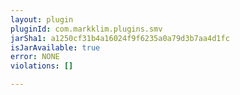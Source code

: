 ```yaml
---
layout: plugin
pluginId: com.markklim.plugins.smv
jarSha1: a1250cf31b4a16024f9f6235a0a79d3b7aa4d1fc
isJarAvailable: true
error: NONE
violations: []

---
```

